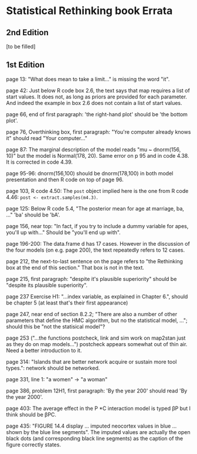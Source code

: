# Statistical Rethinking book Errata

## 2nd Edition

[to be filled]

## 1st Edition

page 13: "What does mean to take a limit..." is missing the word "it".

page 42: Just below R code box 2.6, the text says that map requires a list of start values. It does not, as long as priors are provided for each parameter. And indeed the example in box 2.6 does not contain a list of start values.

page 66, end of first paragraph: 'the right-hand plot' should be 'the bottom plot'.

page 76, Overthinking box, first paragraph: "You're computer already knows it" should read "Your computer..."

page 87: The marginal description of the model reads "mu ~ dnorm(156, 10)" but the model is Normal(178, 20). Same error on p 95 and in code 4.38. It is corrected in code 4.39.

page 95-96: dnorm(156,100) should be dnorm(178,100) in both model presentation and then R code on top of page 96.

page 103, R code 4.50: The ``post`` object implied here is the one from R code 4.46: ``post <- extract.samples(m4.3)``.

page 125: Below R code 5.4, "The posterior mean for age at marriage, ba, ..." 'ba' should be 'bA'.

page 156, near top: "In fact, if you try to include a dummy variable for apes, you'll up with..." Should be "you'll end up with".

page 196-200: The data.frame d has 17 cases. However in the discussion of the four models (on e.g. page 200), the text repeatedly refers to 12 cases.

page 212, the next-to-last sentence on the page refers to "the Rethinking box at the end of this section." That box is not in the text.

page 215, first paragraph: "despite it's plausible superiority" should be "despite its plausible superiority".

page 237 Exercise H1: "...index variable, as explained in Chapter 6.",
should be chapter 5 (at least that's their first appearance)

page 247, near end of section 8.2.2; "There are also a number of other parameters that define the HMC algorithm, but no the statistical model, ..."; should this be "not the statisical model"?

page 253 ("...the functions postcheck, link and sim work on map2stan
just as they do on map models...") postcheck appears somewhat out of thin air. Need a better introduction to it.

page 314: "Islands that are better network acquire or sustain more tool types.": network should be networked.

page 331, line 1: "a women" -> "a woman"

page 386, problem 12H1, first paragraph: 'By the year 200' should read 'By the year 2000'.

page 403: The average effect in the P *C interaction model is typed βP but I think should be βPC.

page 435: "FIGURE 14.4 display ... imputed neocortex values in blue ...
shown by the blue line segments". The imputed values are actually the
open black dots (and corresponding black line segments) as the caption
of the figure correctly states.


